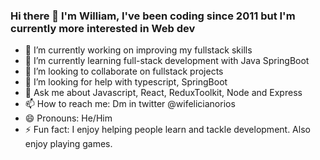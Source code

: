 ### Hi there 👋 I'm William, I've been coding since 2011 but I'm currently more interested in Web dev

- 🔭 I’m currently working on improving my fullstack skills
- 🌱 I’m currently learning full-stack development with Java SpringBoot
- 👯 I’m looking to collaborate on fullstack projects
- 🤔 I’m looking for help with typescript, SpringBoot
- 💬 Ask me about Javascript, React, ReduxToolkit, Node and Express
- 📫 How to reach me: Dm in twitter @wifelicianorios
- 😄 Pronouns: He/Him
- ⚡ Fun fact: I enjoy helping people learn and tackle development. Also enjoy playing games. 

<!--
**wfeliciano20/wfeliciano20** is a ✨ _special_ ✨ repository because its `README.md` (this file) appears on your GitHub profile.

Here are some ideas to get you started:

- 🔭 I’m currently working on ...
- 🌱 I’m currently learning ...
- 👯 I’m looking to collaborate on ...
- 🤔 I’m looking for help with ...
- 💬 Ask me about ...
- 📫 How to reach me: ...
- 😄 Pronouns: ...
- ⚡ Fun fact: ...
-->
